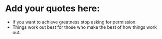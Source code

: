 # Add your quotes here:
- If you want to achieve greatness stop asking for permission.
- Things work out best for those who make the best of how things work out.
